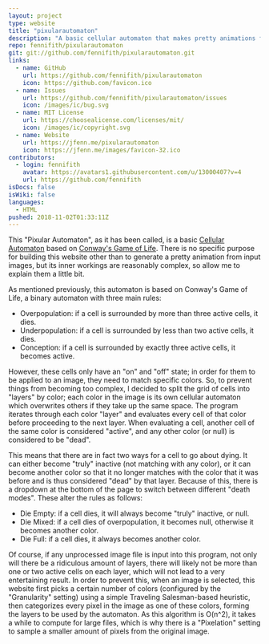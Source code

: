 ```yaml
---
layout: project
type: website
title: "pixularautomaton"
description: "A basic cellular automaton that makes pretty animations from images."
repo: fennifith/pixularautomaton
git: git://github.com/fennifith/pixularautomaton.git
links:
  - name: GitHub
    url: https://github.com/fennifith/pixularautomaton
    icon: https://github.com/favicon.ico
  - name: Issues
    url: https://github.com/fennifith/pixularautomaton/issues
    icon: /images/ic/bug.svg
  - name: MIT License
    url: https://choosealicense.com/licenses/mit/
    icon: /images/ic/copyright.svg
  - name: Website
    url: https://jfenn.me/pixularautomaton
    icon: https://jfenn.me/images/favicon-32.ico
contributors:
  - login: fennifith
    avatar: https://avatars1.githubusercontent.com/u/13000407?v=4
    url: https://github.com/fennifith
isDocs: false
isWiki: false
languages:
  - HTML
pushed: 2018-11-02T01:33:11Z
---
```


This "Pixular Automaton", as it has been called, is a basic [Cellular Automaton](https://en.wikipedia.org/wiki/Cellular_automaton) based on [Conway's Game of Life](http://mathworld.wolfram.com/GameofLife.html). There is no specific purpose for building this website other than to generate a pretty animation from input images, but its inner workings are reasonably complex, so allow me to explain them a little bit.

As mentioned previously, this automaton is based on Conway's Game of Life, a binary automaton with three main rules:

- Overpopulation: if a cell is surrounded by more than three active cells, it dies.
- Underpopulation: if a cell is surrounded by less than two active cells, it dies.
- Conception: if a cell is surrounded by exactly three active cells, it becomes active.

However, these cells only have an "on" and "off" state; in order for them to be applied to an image, they need to match specific colors. So, to prevent things from becoming too complex, I decided to split the grid of cells into "layers" by color; each color in the image is its own cellular automaton which overwrites others if they take up the same space. The program iterates through each color "layer" and evaluates every cell of that color before proceeding to the next layer. When evaluating a cell, another cell of the same color is considered "active", and any other color (or null) is considered to be "dead".

This means that there are in fact two ways for a cell to go about dying. It can either become "truly" inactive (not matching with any color), or it can become another color so that it no longer matches with the color that it was before and is thus considered "dead" by that layer. Because of this, there is a dropdown at the bottom of the page to switch between different "death modes". These alter the rules as follows:

- Die Empty: if a cell dies, it will always become "truly" inactive, or null.
- Die Mixed: if a cell dies of overpopulation, it becomes null, otherwise it becomes another color.
- Die Full: if a cell dies, it always becomes another color.

Of course, if any unprocessed image file is input into this program, not only will there be a ridiculous amount of layers, there will likely not be more than one or two active cells on each layer, which will not lead to a very entertaining result. In order to prevent this, when an image is selected, this website first picks a certain number of colors (configured by the "Granularity" setting) using a simple Traveling Salesman-based heuristic, then categorizes every pixel in the image as one of these colors, forming the layers to be used by the automaton. As this algorithm is O(n^2), it takes a while to compute for large files, which is why there is a "Pixelation" setting to sample a smaller amount of pixels from the original image.
